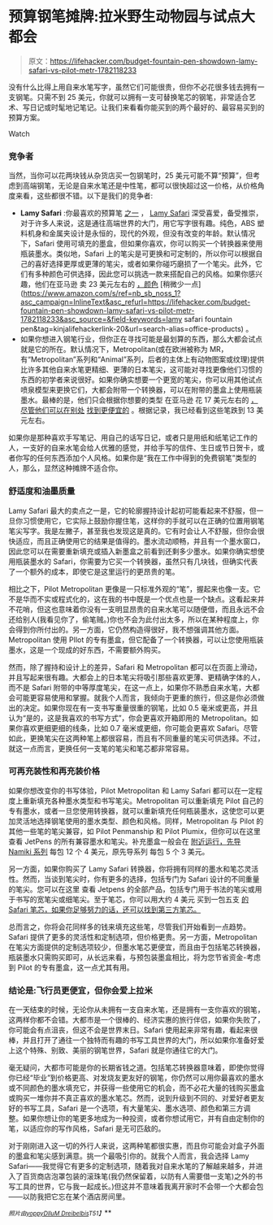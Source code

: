 # 预算钢笔摊牌:拉米野生动物园与试点大都会

> 原文：<https://lifehacker.com/budget-fountain-pen-showdown-lamy-safari-vs-pilot-metr-1782118233>

没有什么比得上用自来水笔写字，虽然它们可能很贵，但你不必花很多钱去拥有一支钢笔。只需不到 25 美元，你就可以拥有一支可替换笔芯的钢笔，非常适合艺术、写日记或时髦地记笔记。让我们来看看你能买到的两个最好的、最容易买到的预算方案。

Watch

### 竞争者

当然，当你可以花两块钱从杂货店买一包钢笔时，25 美元可能不算“预算”，但考虑到高端钢笔，无论是自来水笔还是中性笔，都可以很快超过这一价格，从价格角度来看，这些都很不错。以下是我们的竞争者:

*   **Lamy Safari** :你最喜欢的预算笔 [之一](http://lifehacker.com/five-best-budget-pens-5947513) ， [Lamy Safari](http://www.lamyusa.com/fountain_main_safari.php#) 深受喜爱，备受推崇，对于许多人来说，这是通往高端世界的大门，用它写字很有趣。纯色，ABS 塑料机身和金属夹设计是永恒的，现代的外观，但没有改变的年龄。默认情况下，Safari 使用可填充的墨盒，但如果你喜欢，你可以购买一个转换器来使用瓶装墨水。类似地，Safari 上的笔尖是可更换和可定制的，所以你可以根据自己的喜好选择更厚或更薄的笔尖，或者如果你碰巧磨损了一个笔尖。此外，它们有多种颜色可供选择，因此您可以挑选一款来搭配自己的风格。如果你感兴趣，他们在亚马逊 卖 23 美元左右的 [，颜色](https://www.amazon.com/Lamy-Safari-Fountain-Pen-Charcoal/dp/B0002T401Y?asc_campaign=InlineText&asc_refurl=https://lifehacker.com/budget-fountain-pen-showdown-lamy-safari-vs-pilot-metr-1782118233&asc_source=&tag=kinjalifehackerlink-20) [稍微少一点](https://www.amazon.com/s/ref=nb_sb_noss_1?asc_campaign=InlineText&asc_refurl=https://lifehacker.com/budget-fountain-pen-showdown-lamy-safari-vs-pilot-metr-1782118233&asc_source=&field-keywords=lamy safari fountain pen&tag=kinjalifehackerlink-20&url=search-alias=office-products) 。
*   如果你想进入钢笔行业，但你正在寻找可能是最划算的东西，那么大都会试点就是它的所在。默认情况下，Metropolitan(或在欧洲被称为 MR，有“Metropolitan”系列和“Animal”系列，后者的主体上有动物图案或纹理)提供比许多其他自来水笔更精细、更薄的日本笔尖，这可能对寻找更像他们习惯的东西的初学者来说很好。如果你确实想要一个更宽的笔尖，你可以用其他试点喷泉模型来更换它们，大都会附带一个转换器，可以在附带的墨盒上使用瓶装墨水。最棒的是，他们只会根据你想要的类型 在亚马逊 花 17 美元左右的 [，尽管他们可以在别处](https://www.amazon.com/Pilot-Collection-Fountain-Crocodile-91142/dp/B00KRPFHVA?asc_campaign=InlineText&asc_refurl=https://lifehacker.com/budget-fountain-pen-showdown-lamy-safari-vs-pilot-metr-1782118233&asc_source=&tag=kinjalifehackerlink-20) [找到更便宜的](http://www.jetpens.com/search?q=Pilot+Metropolitan+Fountain+Pen+-+Black+Plain+-+Fine+Nib&v=2) 。根据记录，我已经看到这些笔跌到 13 美元左右。

如果你是那种喜欢手写笔记、用自己的话写日记，或者只是用纸和纸笔记工作的人，一支好的自来水笔会给人优雅的感觉，并给手写的信件、生日或节日贺卡，或者你写的任何东西添加个人风格。如果你是“我在工作中得到的免费钢笔”类型的人，那么，显然这种摊牌不适合你。

### 舒适度和油墨质量

Lamy Safari 最大的卖点之一是，它的轮廓握持设计起初可能看起来不舒服，但一旦你习惯使用它，它实际上鼓励你握住笔，这样你的手就可以在正确的位置用钢笔笔尖写字。我是左撇子，甚至我也发现这是真的。它有时会让人不舒服，但你会很快适应，而且正确使用它的结果是值得的。墨水流动顺畅，并且有一个墨水窗口，因此您可以在需要重新填充或插入新墨盒之前看到还剩多少墨水。如果你确实想使用瓶装墨水的 Safari，你需要为它买一个转换器，虽然只有几块钱，但确实代表了一个额外的成本，即使它是这里运行的更昂贵的笔。

相比之下，Pilot Metropolitan 更像是一只标准外观的“笔”，握起来也像一支。它不是华而不实或程式化的，这在我的书中既是一个优点也是一个缺点。这看起来并不花哨，但这也意味着你没有一支明显昂贵的自来水笔可以随便借，而且永远不会还给别人(我看见你了，偷笔贼。)你也不会为此付出太多，所以在某种程度上，你会得到你所付出的。另一方面，它仍然构造得很好，我不想强调其他方面。Metropolitan 使用 PIlot 的专有墨盒，但它配备了一个转换器，可以让您使用瓶装墨水，这是一个现成的好东西，不需要额外购买。

然而，除了握持和设计上的差异，Safari 和 Metropolitan 都可以在页面上滑动，并且写起来很有趣。大都会上的日本笔尖将吸引那些喜欢更薄、更精确字体的人，而不是 Safari 附带的中等厚度笔尖，在这一点上，如果你不熟悉自来水笔，大都会可能更容易使用和掌握。就我个人而言，我倾向于更重的旅行，但这是你必须做出的决定。如果你现在有一支书写重量很重的钢笔，比如 0.5 毫米或更高，并且认为“是的，这是我喜欢的书写方式”，你会更喜欢开箱即用的 Metropolitan。如果你喜欢更细更细的线条，比如 0.7 毫米或更细，你可能会更喜欢 Safari。尽管如此，更换笔尖在这两种笔上都很容易，而且有不同重量的笔尖可供选择。不过，就这一点而言，更换任何一支笔的笔尖和笔芯都非常容易。

### 可再充装性和再充装价格

如果你想改变你的书写体验，Pilot Metropolitan 和 Lamy Safari 都可以在一定程度上重新填充各种墨水类型和书写笔尖。Metropolitan 可以重新填充 Pilot 自己的专有墨水，或者一旦您使用转换器，就可以重新填充任何瓶装墨水，这使您可以更加灵活地选择钢笔使用的墨水类型、颜色和风格。同样，Metropolitan 与 Pilot 的其他一些笔的笔尖兼容，如 Pilot Penmanship 和 Pilot Plumix，但你可以在这里 查看 JetPens 的所有兼容墨水和笔尖。补充墨盒一般会在 [附近运行，先导 Namiki 系列](http://www.jetpens.com/Pilot-Namiki-Fountain-Pen-Ink-Cartridge-Black-Pack-of-12/pd/1385) 每包 12 个 4 美元，原先导系列 每包 5 个 3 美元。

另一方面，如果你购买了 Lamy Safari 转换器，你将拥有同样的墨水和笔芯灵活性。然而，当谈到笔尖时，你有更多的选择，包括专门为 Safari 设计的不同重量的笔尖。您可以在这里 查看 Jetpens 的全部产品，包括专门用于书法的笔尖或用于书写的宽笔尖或细笔尖。至于笔芯，你可以用大约 4 美元 买到一包五支 [的 Safari 笔芯，如果你足够努力的话，还可以找到第三方笔芯。](http://www.jetpens.com/Lamy-Fountain-Pen-Ink-Cartridge-Black-Pack-of-5/pd/1922)

总而言之，你将会花同样多的钱来填充这些笔，尽管我们开始看到一点趋势。Safari 提供了更多的灵活性和定制选项，但价格更贵。另一方面，Metropolitan 在笔尖方面提供的定制选项较少，但墨水笔芯更便宜，而且由于包括笔芯转换器，瓶装墨水只需购买即可，从长远来看，与预包装墨盒相比，将为您节省资金-考虑到 Pilot 的专有墨盒，这一点尤其有用。

### 结论是:飞行员更便宜，但你会爱上拉米

在一天结束的时候，无论你从未拥有一支自来水笔，还是拥有一支你喜欢的钢笔，这两样你都不会错。大都市是一个很棒的、经济实惠的旅行伴侣，如果你失败了，你可能会有点沮丧，但这不会是世界末日。Safari 使用起来非常有趣，看起来很棒，并且打开了通往一个独特而有趣的书写工具世界的大门，所以如果你准备好爱上这个特殊、别致、美丽的钢笔世界，Safari 就是你通往它的大门。

毫无疑问，大都市可能是你的长期省钱之道。包括笔芯转换器意味着，即使你觉得你已经“毕业”到价格更高、对发烧友更友好的钢笔，你仍然可以用你最喜欢的墨水或不同颜色的墨水填充它，并获得一些使用它的机会，而不必花大量的钱购买墨盒或购买一堆你并不真正喜欢的墨水笔芯。然而，说到升级到不同的、对爱好者更友好的书写工具，Safari 是一个选项，有大量笔尖、墨水选项、颜色和第三方调整。如果你想让你的笔更多地成为一种投资，或者你想试用它，并有自由定制你的笔，以适应你的写作风格，Safari 是无可匹敌的。

对于刚刚进入这一切的外行人来说，这两种笔都很实惠，而且你可能会对盒子外面的墨盒和笔尖感到满意。挑一个最吸引你的。就我个人而言，我会选择 Lamy Safari——我觉得它有更多的定制选项，随着我对自来水笔的了解越来越多，并进入了百货商店泡罩包装的滚珠笔(我仍然保留着，以防有人需要借一支笔)之外的书写工具的世界，它与我一起成长。)但这并不意味着我离开家时不会带一个大都会包——以防我把它忘在某个酒店房间里。

<small>*照片由*</small>[<small>*yoppy*</small>](https://www.flickr.com/photos/spilt-milk/1618259190/)<small></small>*[<small>*Dllu*</small>](https://commons.wikimedia.org/wiki/File:Pilot_Metropolitan_silver_with_python_design.jpg)<small></small>*[<small>*M Dreibelbis*</small>](https://www.flickr.com/photos/68704638@N04/26430911443/)<small>*T51】*</small>**